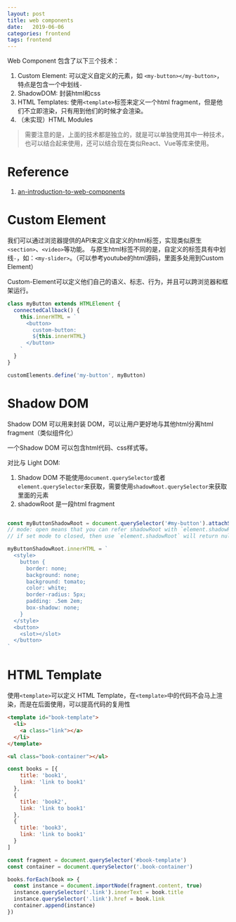 ```yaml
---
layout: post
title: web components
date:   2019-06-06
categories: frontend
tags: frontend
---
```


Web Component 包含了以下三个技术：

1. Custom Element: 可以定义自定义的元素，如 `<my-button></my-button>`，特点是包含一个中划线`-`
2. ShadowDOM: 封装html和css
3. HTML Templates: 使用`<template>`标签来定义一个html fragment，但是他们不立即渲染，只有用到他们的时候才会渲染。
4. （未实现）HTML Modules

> 需要注意的是，上面的技术都是独立的，就是可以单独使用其中一种技术，也可以结合起来使用，还可以结合现在类似React、Vue等库来使用。

# Reference

1. [an-introduction-to-web-components](https://css-tricks.com/an-introduction-to-web-components/)

# Custom Element

我们可以通过浏览器提供的API来定义自定义的html标签，实现类似原生`<section>`、`<video>`等功能。
与原生html标签不同的是，自定义的标签具有中划线`-`，如：`<my-slider>`。（可以参考youtube的html源码，里面多处用到Custom Element）

Custom-Element可以定义他们自己的语义、标志、行为，并且可以跨浏览器和框架运行。

```js
class myButton extends HTMLElement {
  connectedCallback() {
    this.innerHTML = `
      <button>
        custom-button:
        ${this.innerHTML}
      </button>
    `
  }
}

customElements.define('my-button', myButton)
```

# Shadow DOM

Shadow DOM 可以用来封装 DOM，可以让用户更好地与其他html分离html fragment（类似组件化）

一个Shadow DOM 可以包含html代码、css样式等。

对比与 Light DOM: 
1. Shadow DOM 不能使用`document.querySelector`或者`element.querySelector`来获取，需要使用`shadowRoot.querySelector`来获取里面的元素
2. shadowRoot 是一段html fragment

```js

const myButtonShadowRoot = document.querySelector('#my-button').attachShadow({mode: 'open'})
// mode: open means that you can refer shadowRoot with `element.shadowRoot` property
// if set mode to closed, then use `element.shadowRoot` will return null

myButtonShadowRoot.innerHTML = `
  <style>
    button {
      border: none;
      background: none;
      background: tomato;
      color: white;
      border-radius: 5px;
      padding: .5em 2em;
      box-shadow: none;
    }
  </style>
  <button>
    <slot></slot>
  </button>
`
```

# HTML Template

使用`<template>`可以定义 HTML Template，在`<template>`中的代码不会马上渲染，而是在后面使用，可以提高代码的复用性

```html
<template id="book-template">
  <li>
    <a class="link"></a>
  </li>
</template>

<ul class="book-container"></ul>
```

```js
const books = [{
    title: 'book1',
    link: 'link to book1'
  },
  {
    title: 'book2',
    link: 'link to book1'
  },
  {
    title: 'book3',
    link: 'link to book1'
  }
]

const fragment = document.querySelector('#book-template')
const container = document.querySelector('.book-container')

books.forEach(book => {
  const instance = document.importNode(fragment.content, true)
  instance.querySelector('.link').innerText = book.title
  instance.querySelector('.link').href = book.link
  container.append(instance)
})
```